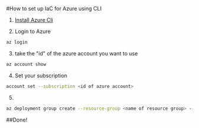 #How to set up IaC for Azure using CLI


1. [Install Azure Cli](https://learn.microsoft.com/en-us/cli/azure/install-azure-cli)

2. Login to Azure 

```sh
az login
```

3. take the "id" of the azure account you want to use
```sh
az account show
```
4. Set your subscription
```sh
account set --subscription <id of azure account>
```
5. 

```sh
az deployment group create --resource-group <name of resource group> --template-file <path of file>
```

##Done!